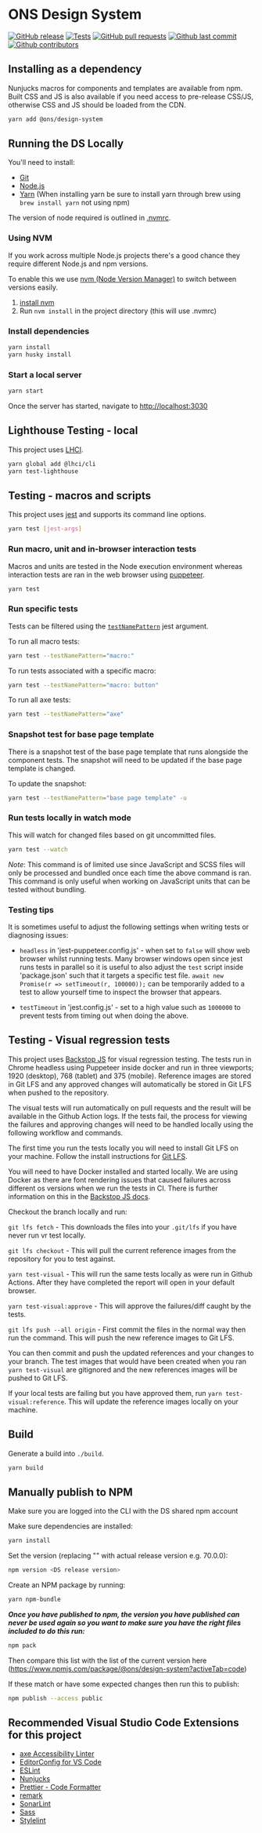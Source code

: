 # ONS Design System

[![GitHub release](https://img.shields.io/github/release/ONSdigital/design-system.svg)](https://github.com/ONSdigital/design-system/releases)
[![Tests](https://github.com/ONSdigital/design-system/actions/workflows/tests.yml/badge.svg)](https://github.com/ONSdigital/design-system/actions/workflows/tests.yml)
[![GitHub pull requests](https://img.shields.io/github/issues-pr-raw/ONSdigital/design-system.svg)](https://github.com/ONSdigital/design-system/pulls)
[![Github last commit](https://img.shields.io/github/last-commit/ONSdigital/design-system.svg)](https://github.com/ONSdigital/design-system/commits)
[![Github contributors](https://img.shields.io/github/contributors/ONSdigital/design-system.svg)](https://github.com/ONSdigital/design-system/graphs/contributors)

## Installing as a dependency

Nunjucks macros for components and templates are available from npm. Built CSS and JS is also available if you need access to pre-release CSS/JS, otherwise CSS and JS should be loaded from the CDN.

```bash
yarn add @ons/design-system
```

## Running the DS Locally

You'll need to install:

-   [Git](https://help.github.com/articles/set-up-git/)
-   [Node.js](https://nodejs.org/en/)
-   [Yarn](https://yarnpkg.com/en/docs/getting-started) (When installing yarn be sure to install yarn through brew using `brew install yarn` not using npm)

The version of node required is outlined in [.nvmrc](./.nvmrc).

### Using NVM

If you work across multiple Node.js projects there's a good chance they require different Node.js and npm versions.

To enable this we use [nvm (Node Version Manager)](https://github.com/creationix/nvm) to switch between versions easily.

1. [install nvm](https://github.com/creationix/nvm#installation)
2. Run `nvm install` in the project directory (this will use .nvmrc)

### Install dependencies

```bash
yarn install
yarn husky install
```

### Start a local server

```bash
yarn start
```

Once the server has started, navigate to <http://localhost:3030>

## Lighthouse Testing - local

This project uses [LHCI](https://www.npmjs.com/package/@lhci/cli).

```bash
yarn global add @lhci/cli
yarn test-lighthouse
```

## Testing - macros and scripts

This project uses [jest](https://jestjs.io/docs/cli) and supports its command line options.

```bash
yarn test [jest-args]
```

### Run macro, unit and in-browser interaction tests

Macros and units are tested in the Node execution environment whereas interaction tests are ran in the web browser using [puppeteer](https://developer.chrome.com/docs/puppeteer/).

```bash
yarn test
```

### Run specific tests

Tests can be filtered using the [`testNamePattern`](https://jestjs.io/docs/cli#--testnamepatternregex) jest argument.

To run all macro tests:

```bash
yarn test --testNamePattern="macro:"
```

To run tests associated with a specific macro:

```bash
yarn test --testNamePattern="macro: button"
```

To run all axe tests:

```bash
yarn test --testNamePattern="axe"
```

### Snapshot test for base page template

There is a snapshot test of the base page template that runs alongside the component tests. The snapshot will need to be updated if the base page template is changed.

To update the snapshot:

```bash
yarn test --testNamePattern="base page template" -u
```

### Run tests locally in watch mode

This will watch for changed files based on git uncommitted files.

```bash
yarn test --watch
```

_Note_: This command is of limited use since JavaScript and SCSS files will only be processed and bundled once each time the above command is ran. This command is only useful when working on JavaScript units that can be tested without bundling.

### Testing tips

It is sometimes useful to adjust the following settings when writing tests or diagnosing issues:

-   `headless` in 'jest-puppeteer.config.js' - when set to `false` will show web browser whilst running tests. Many browser windows open since jest runs tests in parallel so it is useful to also adjust the `test` script inside 'package.json' such that it targets a specific test file. `await new Promise(r => setTimeout(r, 100000));` can be temporarily added to a test to allow yourself time to inspect the browser that appears.

-   `testTimeout` in 'jest.config.js' - set to a high value such as `1000000` to prevent tests from timing out when doing the above.

## Testing - Visual regression tests

This project uses [Backstop JS](https://github.com/garris/BackstopJS) for visual regression testing. The tests run in Chrome headless using Puppeteer inside docker and run in three viewports; 1920 (desktop), 768 (tablet) and 375 (mobile). Reference images are stored in Git LFS and any approved changes will automatically be stored in Git LFS when pushed to the repository.

The visual tests will run automatically on pull requests and the result will be available in the Github Action logs. If the tests fail, the process for viewing the failures and approving changes will need to be handled locally using the following workflow and commands.

The first time you run the tests locally you will need to install Git LFS on your machine. Follow the install instructions for [Git LFS](https://docs.github.com/en/repositories/working-with-files/managing-large-files/installing-git-large-file-storage).

You will need to have Docker installed and started locally. We are using Docker as there are font rendering issues that caused failures across different os versions when we run the tests in CI. There is further information on this in the [Backstop JS docs](https://github.com/garris/BackstopJS#using-docker-for-testing-across-different-environments).

Checkout the branch locally and run:

`git lfs fetch` - This downloads the files into your `.git/lfs` if you have never run vr test locally.

`git lfs checkout` - This will pull the current reference images from the repository for you to test against.

`yarn test-visual` - This will run the same tests locally as were run in Github Actions. After they have completed the report will open in your default browser.

`yarn test-visual:approve` - This will approve the failures/diff caught by the tests.

`git lfs push --all origin` - First commit the files in the normal way then run the command. This will push the new reference images to Git LFS.

You can then commit and push the updated references and your changes to your branch. The test images that would have been created when you ran `yarn test-visual` are gitignored and the new references images will be pushed to Git LFS.

If your local tests are failing but you have approved them, run `yarn test-visual:reference`. This will update the reference images locally on your machine.

## Build

Generate a build into `./build`.

```bash
yarn build
```

## Manually publish to NPM

Make sure you are logged into the CLI with the DS shared npm account

Make sure dependencies are installed:

```bash
yarn install
```

Set the version (replacing "<DS release version>" with actual release version e.g. 70.0.0):

```bash
npm version <DS release version>
```

Create an NPM package by running:

```bash
yarn npm-bundle
```

**_Once you have published to npm, the version you have published can never be used again so you want to make sure you have the right files included to do this run:_**

```bash
npm pack
```

Then compare this list with the list of the current version here (https://www.npmjs.com/package/@ons/design-system?activeTab=code)

If these match or have some expected changes then run this to publish:

```bash
npm publish --access public
```

## Recommended Visual Studio Code Extensions for this project

-   [axe Accessibility Linter](https://marketplace.visualstudio.com/items?itemName=deque-systems.vscode-axe-linter)
-   [EditorConfig for VS Code](https://marketplace.visualstudio.com/items?itemName=EditorConfig.EditorConfig)
-   [ESLint](https://marketplace.visualstudio.com/items?itemName=dbaeumer.vscode-eslint)
-   [Nunjucks](https://marketplace.visualstudio.com/items?itemName=ronnidc.nunjucks)
-   [Prettier - Code Formatter](https://marketplace.visualstudio.com/items?itemName=esbenp.prettier-vscode)
-   [remark](https://marketplace.visualstudio.com/items?itemName=unifiedjs.vscode-remark)
-   [SonarLint](https://marketplace.visualstudio.com/items?itemName=SonarSource.sonarlint-vscode)
-   [Sass](https://marketplace.visualstudio.com/items?itemName=Syler.sass-indented)
-   [Stylelint](https://marketplace.visualstudio.com/items?itemName=stylelint.vscode-stylelint)
